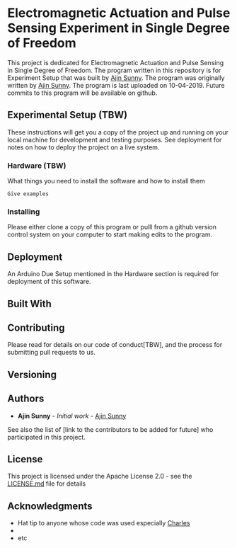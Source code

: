 # Electromagnetic Actuation and Pulse Sensing Experiment in Single Degree of Freedom

This project is dedicated for Electromagnetic Actuation and Pulse Sensing in Single Degree of Freedom. The program written in this repository is for Experiment Setup that was built by [Ajin Sunny](https://github.com/ajinsunny). The program was originally written by [Ajin Sunny](https://github.com/ajinsunny). The program is last uploaded on 10-04-2019. Future commits to this program will be available on github. 

## Experimental Setup (TBW)

These instructions will get you a copy of the project up and running on your local machine for development and testing purposes. See deployment for notes on how to deploy the project on a live system.

### Hardware (TBW)

What things you need to install the software and how to install them

```
Give examples
```

### Installing

Please either clone a copy of this program or pulll from a github version control system on your computer to start making edits to the program. 

## Deployment

An Arduino Due Setup mentioned in the Hardware section is required for deployment of this software. 


## Built With


## Contributing

Please read for details on our code of conduct[TBW], and the process for submitting pull requests to us.

## Versioning 

## Authors

* **Ajin Sunny** - *Initial work* - [Ajin Sunny](https://github.com/ajinsunny)

See also the list of [link to the contributors to be added for future] who participated in this project.

## License

This project is licensed under the Apache License 2.0 - see the [LICENSE.md](LICENSE.md) file for details

## Acknowledgments

* Hat tip to anyone whose code was used especially [Charles](https://github.com/cmasenas/)
* 
* etc

